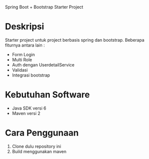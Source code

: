Spring Boot + Bootstrap Starter Project

Deskripsi
=========
Starter project untuk project berbasis spring dan bootstrap.
Beberapa fiturnya antara lain : 

*  Form Login
*  Multi Role 
*  Auth dengan UserdetailService
*  Validasi
*  Integrasi bootstrap

Kebutuhan Software
==================
*  Java SDK versi 6
*  Maven versi 2

Cara Penggunaan
===============

1. Clone dulu repository ini
2. Build menggunakan maven

